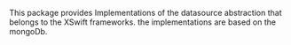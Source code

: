 This package provides Implementations of the datasource abstraction that belongs to the XSwift frameworks. the implementations are based on the mongoDb.